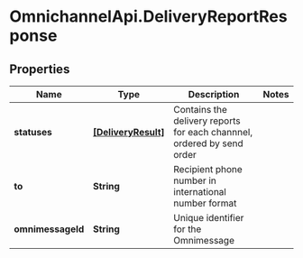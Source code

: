 # OmnichannelApi.DeliveryReportResponse

## Properties
Name | Type | Description | Notes
------------ | ------------- | ------------- | -------------
**statuses** | [**[DeliveryResult]**](DeliveryResult.md) | Contains the delivery reports for each channnel, ordered by send order | 
**to** | **String** | Recipient phone number in international number format | 
**omnimessageId** | **String** | Unique identifier for the Omnimessage | 


